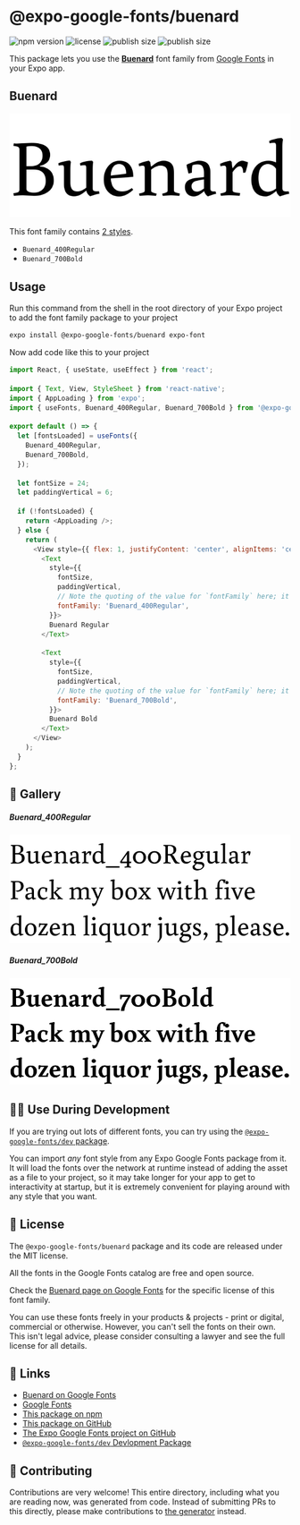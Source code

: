 # @expo-google-fonts/buenard

![npm version](https://flat.badgen.net/npm/v/@expo-google-fonts/buenard)
![license](https://flat.badgen.net/github/license/expo/google-fonts)
![publish size](https://flat.badgen.net/packagephobia/install/@expo-google-fonts/buenard)
![publish size](https://flat.badgen.net/packagephobia/publish/@expo-google-fonts/buenard)

This package lets you use the [**Buenard**](https://fonts.google.com/specimen/Buenard) font family from [Google Fonts](https://fonts.google.com/) in your Expo app.

## Buenard

![Buenard](./font-family.png)

This font family contains [2 styles](#-gallery).

- `Buenard_400Regular`
- `Buenard_700Bold`

## Usage

Run this command from the shell in the root directory of your Expo project to add the font family package to your project
```sh
expo install @expo-google-fonts/buenard expo-font
```

Now add code like this to your project
```js
import React, { useState, useEffect } from 'react';

import { Text, View, StyleSheet } from 'react-native';
import { AppLoading } from 'expo';
import { useFonts, Buenard_400Regular, Buenard_700Bold } from '@expo-google-fonts/buenard';

export default () => {
  let [fontsLoaded] = useFonts({
    Buenard_400Regular,
    Buenard_700Bold,
  });

  let fontSize = 24;
  let paddingVertical = 6;

  if (!fontsLoaded) {
    return <AppLoading />;
  } else {
    return (
      <View style={{ flex: 1, justifyContent: 'center', alignItems: 'center' }}>
        <Text
          style={{
            fontSize,
            paddingVertical,
            // Note the quoting of the value for `fontFamily` here; it expects a string!
            fontFamily: 'Buenard_400Regular',
          }}>
          Buenard Regular
        </Text>

        <Text
          style={{
            fontSize,
            paddingVertical,
            // Note the quoting of the value for `fontFamily` here; it expects a string!
            fontFamily: 'Buenard_700Bold',
          }}>
          Buenard Bold
        </Text>
      </View>
    );
  }
};

```

## 🔡 Gallery

##### Buenard_400Regular
![Buenard_400Regular](./Buenard_400Regular.ttf.png)

##### Buenard_700Bold
![Buenard_700Bold](./Buenard_700Bold.ttf.png)


## 👩‍💻 Use During Development

If you are trying out lots of different fonts, you can try using the [`@expo-google-fonts/dev` package](https://github.com/expo/google-fonts/tree/master/font-packages/dev#readme).

You can import *any* font style from any Expo Google Fonts package from it. It will load the fonts
over the network at runtime instead of adding the asset as a file to your project, so it may take longer
for your app to get to interactivity at startup, but it is extremely convenient
for playing around with any style that you want.

## 📖 License

The `@expo-google-fonts/buenard` package and its code are released under the MIT license.

All the fonts in the Google Fonts catalog are free and open source.

Check the [Buenard page on Google Fonts](https://fonts.google.com/specimen/Buenard) for the specific license of this font family.

You can use these fonts freely in your products & projects - print or digital, commercial or otherwise. However, you can't sell the fonts on their own. This isn't legal advice, please consider consulting a lawyer and see the full license for all details.

## 🔗 Links

- [Buenard on Google Fonts](https://fonts.google.com/specimen/Buenard)
- [Google Fonts](https://fonts.google.com/)
- [This package on npm](https://www.npmjs.com/package/@expo-google-fonts/buenard)
- [This package on GitHub](https://github.com/expo/google-fonts/tree/master/font-packages/buenard)
- [The Expo Google Fonts project on GitHub](https://github.com/expo/google-fonts)
- [`@expo-google-fonts/dev` Devlopment Package](https://github.com/expo/google-fonts/tree/master/font-packages/dev)

## 🤝 Contributing

Contributions are very welcome! This entire directory, including what you are reading now, was generated from code. Instead of submitting PRs to this directly, please make contributions to [the generator](https://github.com/expo/google-fonts/tree/master/packages/generator) instead.
